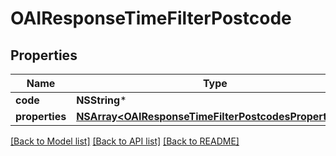 # OAIResponseTimeFilterPostcode

## Properties
Name | Type | Description | Notes
------------ | ------------- | ------------- | -------------
**code** | **NSString*** |  | 
**properties** | [**NSArray&lt;OAIResponseTimeFilterPostcodesProperties&gt;***](OAIResponseTimeFilterPostcodesProperties.md) |  | 

[[Back to Model list]](../README.md#documentation-for-models) [[Back to API list]](../README.md#documentation-for-api-endpoints) [[Back to README]](../README.md)


